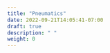```yaml
---
title: "Pneumatics"
date: 2022-09-21T14:05:41-07:00
draft: true
description: " "
weight: 0
---
```


